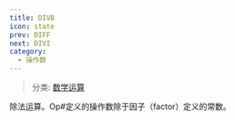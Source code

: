 ```yaml
---
title: DIVB
icon: state
prev: DIFF
next: DIVI
category:
  - 操作数
---
```


> 分类: [数学运算](/hb/operands/136/899/  "Zemax 操作数 数学运算")

除法运算。Op#定义的操作数除于因子（factor）定义的常数。